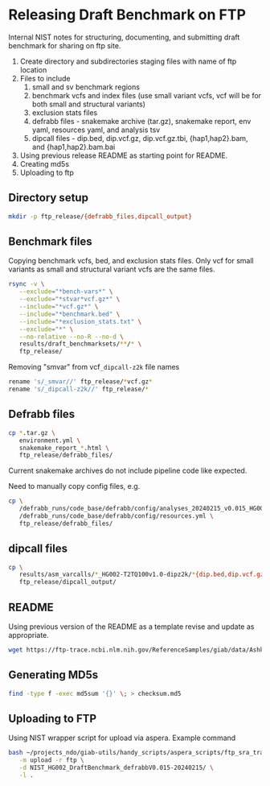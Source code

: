 # Releasing Draft Benchmark on FTP

Internal NIST notes for structuring, documenting, and submitting draft benchmark for sharing on ftp site.

1. Create directory and subdirectories staging files with name of ftp location
2. Files to include
   1. small and sv benchmark regions
   2. benchmark vcfs and index files (use small variant vcfs, vcf will be for both small and structural variants)
   3. exclusion stats files
   4. defrabb files - snakemake archive (tar.gz), snakemake report, env yaml, resources yaml, and analysis tsv
   5. dipcall files - dip.bed, dip.vcf.gz, dip.vcf.gz.tbi, {hap1,hap2}.bam, and {hap1,hap2}.bam.bai
3. Using previous release README as starting point for README.
4. Creating md5s
5. Uploading to ftp

## Directory setup

```sh
mkdir -p ftp_release/{defrabb_files,dipcall_output}
```

## Benchmark files

Copying benchmark vcfs, bed, and exclusion stats files. Only vcf for small variants as small and structural variant vcfs are the same files.

```sh
rsync -v \
   --exclude="*bench-vars*" \
   --exclude="*stvar*vcf.gz*" \
   --include="*vcf.gz*" \
   --include="*benchmark.bed" \
   --include="*exclusion_stats.txt" \
   --exclude="*" \
   --no-relative --no-R --no-d \
   results/draft_benchmarksets/**/* \
   ftp_release/ 
```

Removing "smvar" from vcf`_dipcall-z2k` file names

```sh
rename 's/_smvar//' ftp_release/*vcf.gz*
rename 's/_dipcall-z2k//' ftp_release/*
```

## Defrabb files

```sh
cp *.tar.gz \
   environment.yml \
   snakemake_report_*.html \
   ftp_release/defrabb_files/
```

Current snakemake archives do not include pipeline code like expected.

Need to manually copy config files, e.g.

```sh
cp \
   /defrabb_runs/code_base/defrabb/config/analyses_20240215_v0.015_HG002.tsv \
   /defrabb_runs/code_base/defrabb/config/resources.yml \
   ftp_release/defrabb_files/
```

## dipcall files

```sh
cp \
   results/asm_varcalls/*_HG002-T2TQ100v1.0-dipz2k/*{dip.bed,dip.vcf.gz,dip.vcf.gz.tbi,hap1.bam,hap1.bam.bai,hap2.bam,hap2.bam.bai} \
   ftp_release/dipcall_output/
```

## README

Using previous version of the README as a template revise and update as appropriate. 

```sh
wget https://ftp-trace.ncbi.nlm.nih.gov/ReferenceSamples/giab/data/AshkenazimTrio/analysis/NIST_HG002_DraftBenchmark_defrabbV0.012-20231107/README.md`
```

## Generating MD5s

```sh
find -type f -exec md5sum '{}' \; > checksum.md5
```

## Uploading to FTP

Using NIST wrapper script for upload via aspera.
Example command

```sh
bash ~/projects_ndo/giab-utils/handy_scripts/aspera_scripts/ftp_sra_transfer.sh \
   -m upload -r ftp \
   -d NIST_HG002_DraftBenchmark_defrabbV0.015-20240215/ \
   -l .
```
